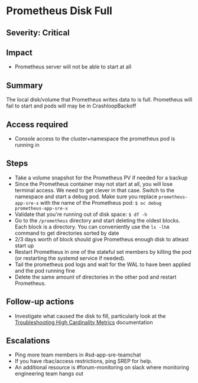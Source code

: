 # Prometheus Disk Full

## Severity: Critical

## Impact

- Prometheus server will not be able to start at all

## Summary

The local disk/volume that Prometheus writes data to is full. Prometheus will fail to start and pods will may be in CrashloopBackoff

## Access required

- Console access to the cluster+namespace the prometheus pod is running in

## Steps

- Take a volume snapshot for the Prometheus PV if needed for a backup
- Since the Prometheus container may not start at all, you will lose terminal access. We need to get clever in that case. Switch to the namespace and start a debug pod. Make sure you replace `prometheus-app-sre-x` with the name of the Prometheus pod: `$ oc debug prometheus-app-sre-x`
- Validate that you're running out of disk space: `$ df -h`
- Go to the `/prometheus` directory and start deleting the oldest blocks. Each block is a directory. You can conveniently use the `ls -lhA` command to get directories sorted by date
- 2/3 days worth of block should give Prometheus enough disk to atleast start up
- Restart Prometheus in one of the stateful set members by killing the pod (or restarting the systemd service if needed).
- Tail the prometheus pod logs and wait for the WAL to have been applied and the pod running fine
- Delete the same amount of directories in the other pod and restart Prometheus.

## Follow-up actions
- Investigate what caused the disk to fill, particularly look at the [Troubleshooting High Cardinality Metrics](/docs/app-sre/sop/prometheus/troubleshooting-high-cardinality-metrics.md) documentation

## Escalations

- Ping more team members in #sd-app-sre-teamchat
- If you have rbac/access restrictions, ping SREP for help.
- An additional resource is #forum-monitoring on slack where monitoring engineering team hangs out
